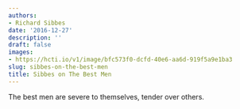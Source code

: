 ```yaml
---
authors:
- Richard Sibbes
date: '2016-12-27'
description: ''
draft: false
images:
- https://hcti.io/v1/image/bfc573f0-dcfd-40e6-aa6d-919f5a9e1ba3
slug: sibbes-on-the-best-men
title: Sibbes on The Best Men
---
```


The best men are severe to themselves, tender over others.